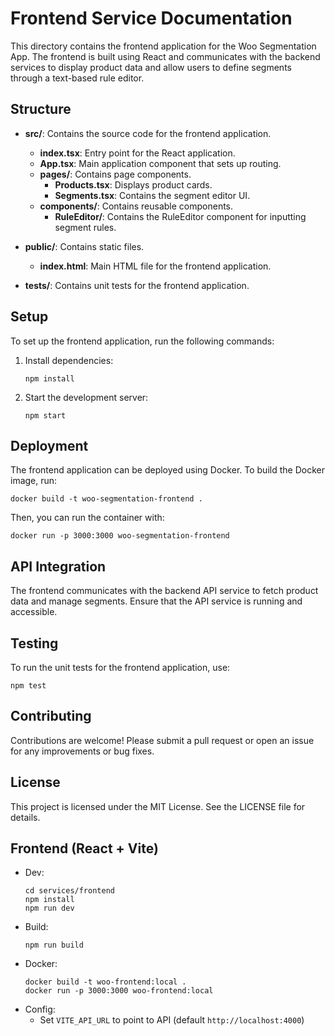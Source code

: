 # Frontend Service Documentation

This directory contains the frontend application for the Woo Segmentation App. The frontend is built using React and communicates with the backend services to display product data and allow users to define segments through a text-based rule editor.

## Structure

- **src/**: Contains the source code for the frontend application.
  - **index.tsx**: Entry point for the React application.
  - **App.tsx**: Main application component that sets up routing.
  - **pages/**: Contains page components.
    - **Products.tsx**: Displays product cards.
    - **Segments.tsx**: Contains the segment editor UI.
  - **components/**: Contains reusable components.
    - **RuleEditor/**: Contains the RuleEditor component for inputting segment rules.

- **public/**: Contains static files.
  - **index.html**: Main HTML file for the frontend application.

- **tests/**: Contains unit tests for the frontend application.

## Setup

To set up the frontend application, run the following commands:

1. Install dependencies:
   ```
   npm install
   ```

2. Start the development server:
   ```
   npm start
   ```

## Deployment

The frontend application can be deployed using Docker. To build the Docker image, run:

```
docker build -t woo-segmentation-frontend .
```

Then, you can run the container with:

```
docker run -p 3000:3000 woo-segmentation-frontend
```

## API Integration

The frontend communicates with the backend API service to fetch product data and manage segments. Ensure that the API service is running and accessible.

## Testing

To run the unit tests for the frontend application, use:

```
npm test
```

## Contributing

Contributions are welcome! Please submit a pull request or open an issue for any improvements or bug fixes.

## License

This project is licensed under the MIT License. See the LICENSE file for details.

## Frontend (React + Vite)

- Dev:
  ```
  cd services/frontend
  npm install
  npm run dev
  ```
- Build:
  ```
  npm run build
  ```
- Docker:
  ```
  docker build -t woo-frontend:local .
  docker run -p 3000:3000 woo-frontend:local
  ```
- Config:
  - Set `VITE_API_URL` to point to API (default `http://localhost:4000`)